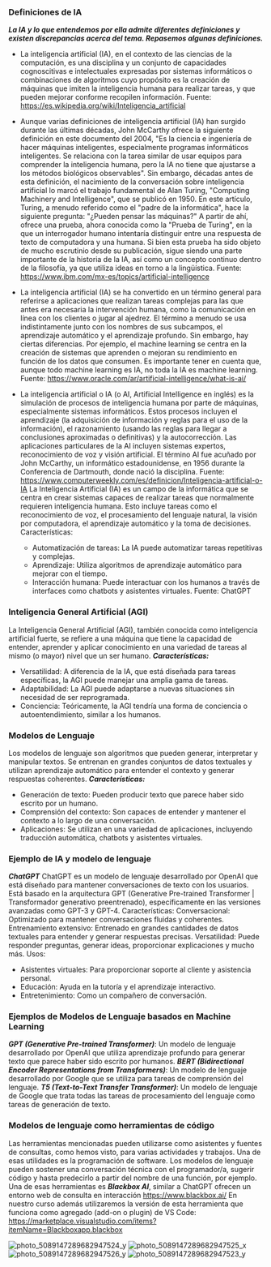 ### Definiciones de IA
***La IA y lo que entendemos por ella admite diferentes definiciones y existen discrepancias acerca del tema. Repasemos algunas definiciones.***

- La inteligencia artificial (IA), en el contexto de las ciencias de la computación, es una disciplina y un conjunto de capacidades cognoscitivas e intelectuales expresadas por sistemas informáticos o combinaciones de algoritmos cuyo propósito es la creación de máquinas que imiten la inteligencia humana para realizar tareas, y que pueden mejorar conforme recopilen información.
Fuente: https://es.wikipedia.org/wiki/Inteligencia_artificial

- Aunque varias definiciones de inteligencia artificial (IA) han surgido durante las últimas décadas, John McCarthy ofrece la siguiente definición en este documento del 2004, "Es la ciencia e ingeniería de hacer máquinas inteligentes, especialmente programas informáticos inteligentes. Se relaciona con la tarea similar de usar equipos para comprender la inteligencia humana, pero la IA no tiene que ajustarse a los métodos biológicos observables".
Sin embargo, décadas antes de esta definición, el nacimiento de la conversación sobre inteligencia artificial lo marcó el trabajo fundamental de Alan Turing, "Computing Machinery and Intelligence", que se publicó en 1950. En este artículo, Turing, a menudo referido como el "padre de la informática", hace la siguiente pregunta: "¿Pueden pensar las máquinas?" A partir de ahí, ofrece una prueba, ahora conocida como la "Prueba de Turing", en la que un interrogador humano intentaría distinguir entre una respuesta de texto de computadora y una humana. Si bien esta prueba ha sido objeto de mucho escrutinio desde su publicación, sigue siendo una parte importante de la historia de la IA, así como un concepto continuo dentro de la filosofía, ya que utiliza ideas en torno a la lingüística.
Fuente: https://www.ibm.com/mx-es/topics/artificial-intelligence

- La inteligencia artificial (IA) se ha convertido en un término general para referirse a aplicaciones que realizan tareas complejas para las que antes era necesaria la intervención humana, como la comunicación en línea con los clientes o jugar al ajedrez. El término a menudo se usa indistintamente junto con los nombres de sus subcampos, el aprendizaje automático y el aprendizaje profundo.
Sin embargo, hay ciertas diferencias. Por ejemplo, el machine learning se centra en la creación de sistemas que aprenden o mejoran su rendimiento en función de los datos que consumen. Es importante tener en cuenta que, aunque todo machine learning es IA, no toda la IA es machine learning.
Fuente: https://www.oracle.com/ar/artificial-intelligence/what-is-ai/

- La inteligencia artificial o IA (o AI, Artificial Intelligence en inglés) es la simulación de procesos de inteligencia humana por parte de máquinas, especialmente sistemas informáticos. Estos procesos incluyen el aprendizaje (la adquisición de información y reglas para el uso de la información), el razonamiento (usando las reglas para llegar a conclusiones aproximadas o definitivas) y la autocorrección. Las aplicaciones particulares de la AI incluyen sistemas expertos, reconocimiento de voz y visión artificial.
El término AI fue acuñado por John McCarthy, un informático estadounidense, en 1956 durante la Conferencia de Dartmouth, donde nació la disciplina.
Fuente: https://www.computerweekly.com/es/definicion/Inteligencia-artificial-o-IA
La Inteligencia Artificial (IA) es un campo de la informática que se centra en crear sistemas capaces de realizar tareas que normalmente requieren inteligencia humana. Esto incluye tareas como el reconocimiento de voz, el procesamiento del lenguaje natural, la visión por computadora, el aprendizaje automático y la toma de decisiones.
Características:
  - Automatización de tareas: La IA puede automatizar tareas repetitivas y complejas.
  - Aprendizaje: Utiliza algoritmos de aprendizaje automático para mejorar con el tiempo.
  - Interacción humana: Puede interactuar con los humanos a través de interfaces como chatbots y asistentes virtuales.
Fuente: ChatGPT

### Inteligencia General Artificial (AGI)
La Inteligencia General Artificial (AGI), también conocida como inteligencia artificial fuerte, se refiere a una máquina que tiene la capacidad de entender, aprender y aplicar conocimiento en una variedad de tareas al mismo (o mayor) nivel que un ser humano.
***Características:***
  - Versatilidad: A diferencia de la IA, que está diseñada para tareas específicas, la AGI puede manejar una amplia gama de tareas.
  - Adaptabilidad: La AGI puede adaptarse a nuevas situaciones sin necesidad de ser reprogramada.
  - Conciencia: Teóricamente, la AGI tendría una forma de conciencia o autoentendimiento, similar a los humanos.

### Modelos de Lenguaje
Los modelos de lenguaje son algoritmos que pueden generar, interpretar y manipular textos. Se entrenan en grandes conjuntos de datos textuales y utilizan aprendizaje automático para entender el contexto y generar respuestas coherentes.
***Características:***
  - Generación de texto: Pueden producir texto que parece haber sido escrito por un humano.
  - Comprensión del contexto: Son capaces de entender y mantener el contexto a lo largo de una conversación.
  - Aplicaciones: Se utilizan en una variedad de aplicaciones, incluyendo traducción automática, chatbots y asistentes virtuales.

### Ejemplo de IA y modelo de lenguaje
***ChatGPT***
ChatGPT es un modelo de lenguaje desarrollado por OpenAI que está diseñado para mantener conversaciones de texto con los usuarios. Está basado en la arquitectura GPT (Generative Pre-trained Transformer | Transformador generativo preentrenado), específicamente en las versiones avanzadas como GPT-3 y GPT-4.
Características:
Conversacional: Optimizado para mantener conversaciones fluidas y coherentes.
Entrenamiento extensivo: Entrenado en grandes cantidades de datos textuales para entender y generar respuestas precisas.
Versatilidad: Puede responder preguntas, generar ideas, proporcionar explicaciones y mucho más.
Usos:
  - Asistentes virtuales: Para proporcionar soporte al cliente y asistencia personal.
  - Educación: Ayuda en la tutoría y el aprendizaje interactivo.
  - Entretenimiento: Como un compañero de conversación.

### Ejemplos de Modelos de Lenguaje basados en Machine Learning
***GPT (Generative Pre-trained Transformer)***: Un modelo de lenguaje desarrollado por OpenAI que utiliza aprendizaje profundo para generar texto que parece haber sido escrito por humanos.
***BERT (Bidirectional Encoder Representations from Transformers)***: Un modelo de lenguaje desarrollado por Google que se utiliza para tareas de comprensión del lenguaje.
***T5 (Text-to-Text Transfer Transformer)***: Un modelo de lenguaje de Google que trata todas las tareas de procesamiento del lenguaje como tareas de generación de texto.

### Modelos de lenguaje como herramientas de código
Las herramientas mencionadas pueden utilizarse como asistentes y fuentes de consultas, como hemos visto, para varias actividades y trabajos. Una de esas utilidades es la programación de software. Los modelos de lenguaje pueden sostener una conversación técnica con el programador/a, sugerir código y hasta predecirlo a partir del nombre de una función, por ejemplo.
Una de esas herramientas es ***Blackbox AI***, similar a ChatGPT ofrecen un entorno web de consulta en interacción https://www.blackbox.ai/
En nuestro curso además utilizaremos la versión de esta herramienta que funciona como agregado (add-on o plugin)  de VS Code: https://marketplace.visualstudio.com/items?itemName=Blackboxapp.blackbox

![photo_5089147289682947524_y](https://github.com/aillus-ct/intro-programacion/assets/13785484/81ebbb2c-8b05-40e8-8b9d-7801c428c851)
![photo_5089147289682947525_x](https://github.com/aillus-ct/intro-programacion/assets/13785484/246856b2-add5-4693-9b1f-161f9740ed88)
![photo_5089147289682947526_y](https://github.com/aillus-ct/intro-programacion/assets/13785484/c6dcd686-d3aa-48b7-89e7-0f07c0b80c5b)
![photo_5089147289682947523_y](https://github.com/aillus-ct/intro-programacion/assets/13785484/b2394122-7f57-4317-99e3-0f310fdaebe2)
